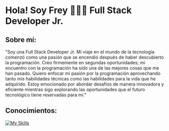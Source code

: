 # Hola! Soy Frey 🙋🏻‍♀️ Full Stack Developer Jr.

## Sobre mí:
"Soy una Full Stack Developer Jr.
Mi viaje en el mundo de la tecnología comenzó como una pasión que se encendió después de haber descubierto la programación. Creo firmemente en segundas oportunidades; mi encuentro con la programación ha sido una de las mejores cosas que me han pasado. Quiero enfocar mi pasión por la programación aprovechando tanto mis habilidades técnicas como las habilidades para la vida que he adquirido. Estoy emocionado por abordar desafíos de manera innovadora y eficiente mientras sigo explorando las oportunidades que el futuro tecnológico tiene reservadas para mí."

## Conocimientos:
[![My Skills](https://skillicons.dev/icons?i=js,html,css,react,figma,nodejs,jest,github,cloudflare,firebase,react,tailwind)](https://skillicons.dev)
